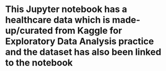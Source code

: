 # This Jupyter notebook has a healthcare data which is made-up/curated from Kaggle for Exploratory Data Analysis practice and the dataset has also been linked to the notebook
